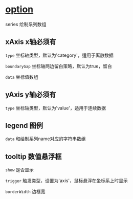 # [option](https://echarts.apache.org/zh/option.html)

series 绘制系列数组

## xAxis x轴必须有

`type` 坐标轴类型，默认为'category'，适用于离散数据

`boundaryGap` 坐标轴两边留白策略，默认为true，留白

`data` 坐标值数组

## yAxis y轴必须有

`type` 坐标轴类型，默认为'value'，适用于连续数据

## legend 图例

`data` 和绘制系列name对应的字符串数组

## tooltip 数值悬浮框

`show` 是否显示

`trigger` 触发类型，设置为'axis'，鼠标悬浮在坐标系上时显示

`borderWidth` 边框宽
